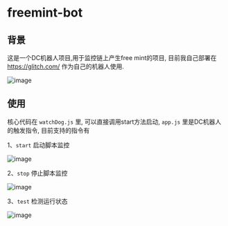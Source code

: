 # freemint-bot
## 背景
这是一个DC机器人项目,用于监控链上产生free mint的项目, 目前我自己部署在 https://glitch.com/ 作为自己的机器人使用.

![image](https://user-images.githubusercontent.com/5353946/171440775-ff354ad1-92bf-41f3-823f-3b9bea537dbf.png)

## 使用
核心代码在 `watchDog.js` 里, 可以直接调用start方法启动, `app.js` 里是DC机器人的触发指令, 目前支持的指令有

1、`start` 启动脚本监控

![image](https://user-images.githubusercontent.com/5353946/171442161-4b7f3eed-fd62-4786-890c-a3fb10d973c2.png)


2、`stop` 停止脚本监控

![image](https://user-images.githubusercontent.com/5353946/171442192-4e00a15a-ec79-4a02-95e4-c036e15d2827.png)


3、`test` 检测运行状态

![image](https://user-images.githubusercontent.com/5353946/171442264-baefe61c-0954-4236-b307-7ce065826b91.png)
